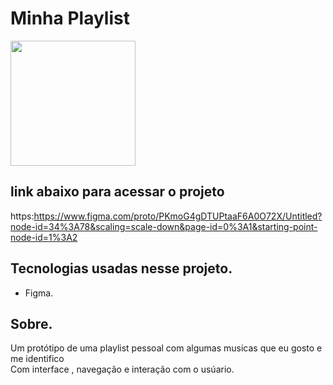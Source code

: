 # Minha Playlist 

<img width = '200px' src = https://user-images.githubusercontent.com/110677780/190754125-8a28cb80-414c-413d-8d65-e7c84ea241db.png
 alt =''>

<h2>link abaixo para acessar o projeto</h2>

https:https://www.figma.com/proto/PKmoG4gDTUPtaaF6A0O72X/Untitled?node-id=34%3A78&scaling=scale-down&page-id=0%3A1&starting-point-node-id=1%3A2

 <h2>Tecnologias usadas nesse projeto.</h2>
 
 <ul>
  <li>Figma.</li>
</ul>


 <h2>Sobre.</h2>
 
<p>
  Um protótipo de uma playlist pessoal com algumas musicas que eu gosto e me identifico <br>
  Com interface , navegação e interação com o usúario. 
</p> 
